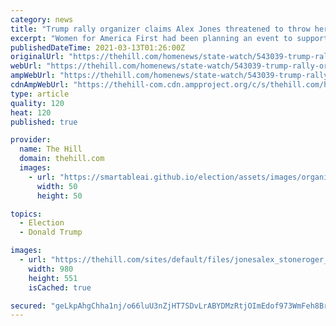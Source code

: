```yaml
---
category: news
title: "Trump rally organizer claims Alex Jones threatened to throw her off stage: report"
excerpt: "Women for America First had been planning an event to support then-President Trump Donald Trump The Memo: Nation rallies for Biden on his COVID-19 response Maryland GOP governor applauds Biden ..."
publishedDateTime: 2021-03-13T01:26:00Z
originalUrl: "https://thehill.com/homenews/state-watch/543039-trump-rally-organizer-claims-alex-jones-threatened-to-throw-her-off"
webUrl: "https://thehill.com/homenews/state-watch/543039-trump-rally-organizer-claims-alex-jones-threatened-to-throw-her-off"
ampWebUrl: "https://thehill.com/homenews/state-watch/543039-trump-rally-organizer-claims-alex-jones-threatened-to-throw-her-off?amp"
cdnAmpWebUrl: "https://thehill-com.cdn.ampproject.org/c/s/thehill.com/homenews/state-watch/543039-trump-rally-organizer-claims-alex-jones-threatened-to-throw-her-off?amp"
type: article
quality: 120
heat: 120
published: true

provider:
  name: The Hill
  domain: thehill.com
  images:
    - url: "https://smartableai.github.io/election/assets/images/organizations/thehill.com-50x50.jpg"
      width: 50
      height: 50

topics:
  - Election
  - Donald Trump

images:
  - url: "https://thehill.com/sites/default/files/jonesalex_stoneroger_121118gn_lead.jpg"
    width: 980
    height: 551
    isCached: true

secured: "geLkpAhgChha1nj/o66luU3nZjHT7SDvLrABYDMzRtjOImEdof973WmFeh8BrBCFuvEYl2GKT1jYEmNMl8ZXi1Kzvovd1IRKYDByE8BEmPy2rLUZXmwKWb4uamHn0u/bNsiZp45yb3Dbrz15+F/Qh1eb2qN1Ll90n00sEWBZQDowcTpaYTrXf58lDcTnqgs/7p70S5GX8DEESEcBmT0q6UsbyHzRpVW9ut8e3Ll7blzyZuKaFi8h8cuii3sa+6bNow5er7flkCrGgeKC54Sm5xzgwMJTLIV97TEKd+G6d2xDoKedJRs2e9Fa01OALf7A47tlpKH+97r02ODLCm0sqfgglKl57r3tpXBOsw0PXqE=;BI4lIVDV/94jM78sUbsgYg=="
---
```


